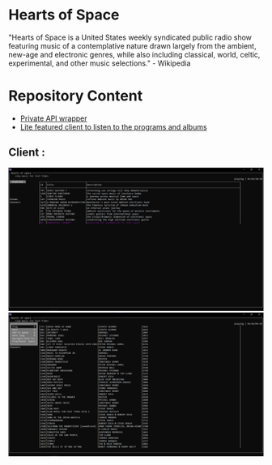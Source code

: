 # Hearts of Space

"Hearts of Space is a United States weekly syndicated public radio show featuring music of a contemplative nature drawn largely from the ambient, new-age and electronic genres, while also including classical, world, celtic, experimental, and other music selections." - Wikipedia

# Repository Content

- [Private API wrapper](/Api/HOS)
- [Lite featured client to listen to the programs and albums](/HOS)

## Client :

![](/examples/images/window_channel_programs.png)
![](/examples/images/window_albums_keybinds.png)
